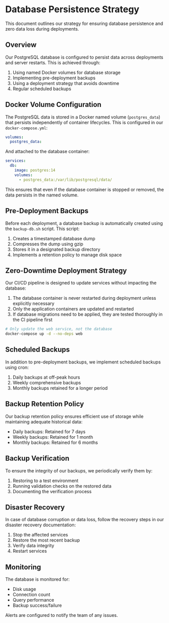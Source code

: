 # Database Persistence Strategy

This document outlines our strategy for ensuring database persistence and zero data loss during deployments.

## Overview

Our PostgreSQL database is configured to persist data across deployments and server restarts. This is achieved through:

1. Using named Docker volumes for database storage
2. Implementing pre-deployment backups
3. Using a deployment strategy that avoids downtime
4. Regular scheduled backups

## Docker Volume Configuration

The PostgreSQL data is stored in a Docker named volume (`postgres_data`) that persists independently of container lifecycles. This is configured in our `docker-compose.yml`:

```yaml
volumes:
  postgres_data:
```

And attached to the database container:

```yaml
services:
  db:
    image: postgres:14
    volumes:
      - postgres_data:/var/lib/postgresql/data/
```

This ensures that even if the database container is stopped or removed, the data persists in the named volume.

## Pre-Deployment Backups

Before each deployment, a database backup is automatically created using the `backup-db.sh` script. This script:

1. Creates a timestamped database dump
2. Compresses the dump using gzip
3. Stores it in a designated backup directory
4. Implements a retention policy to manage disk space

## Zero-Downtime Deployment Strategy

Our CI/CD pipeline is designed to update services without impacting the database:

1. The database container is never restarted during deployment unless explicitly necessary
2. Only the application containers are updated and restarted
3. If database migrations need to be applied, they are tested thoroughly in the CI pipeline first

```bash
# Only update the web service, not the database
docker-compose up -d --no-deps web
```

## Scheduled Backups

In addition to pre-deployment backups, we implement scheduled backups using cron:

1. Daily backups at off-peak hours
2. Weekly comprehensive backups
3. Monthly backups retained for a longer period

## Backup Retention Policy

Our backup retention policy ensures efficient use of storage while maintaining adequate historical data:

- Daily backups: Retained for 7 days
- Weekly backups: Retained for 1 month
- Monthly backups: Retained for 6 months

## Backup Verification

To ensure the integrity of our backups, we periodically verify them by:

1. Restoring to a test environment
2. Running validation checks on the restored data
3. Documenting the verification process

## Disaster Recovery

In case of database corruption or data loss, follow the recovery steps in our disaster recovery documentation:

1. Stop the affected services
2. Restore the most recent backup
3. Verify data integrity
4. Restart services

## Monitoring

The database is monitored for:

- Disk usage
- Connection count
- Query performance
- Backup success/failure

Alerts are configured to notify the team of any issues.
